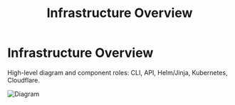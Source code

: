 ﻿---
title: "Infrastructure Overview"
summary: "High-level diagram and component roles: CLI, API, Helm/Jinja, Kubernetes, Cloudflare."
weight: 10
showToc: true
tocOpen: false
---

# Infrastructure Overview

High-level diagram and component roles: CLI, API, Helm/Jinja, Kubernetes, Cloudflare.


![Diagram](diagram.png)

